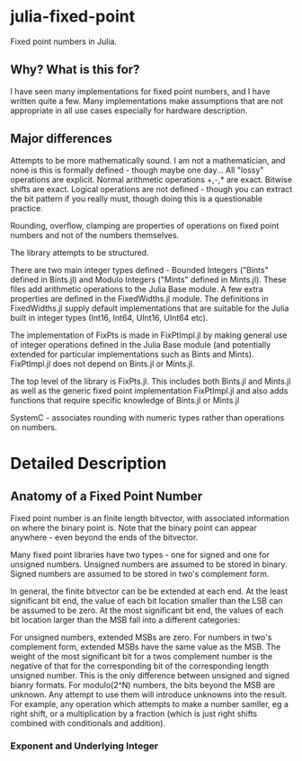 # julia-fixed-point
Fixed point numbers in Julia.

## Why? What is this for?

I have seen many implementations for fixed point numbers, and I have written quite a few.
Many implementations make assumptions that are not appropriate in all use cases especially for hardware description.


## Major differences

Attempts to be more mathematically sound.  I am not a mathematician, and none is this is formally defined - though maybe one day...
All "lossy" operations are explicit.  Normal arithmetic operations +,-,* are exact.  Bitwise shifts are exact.  Logical operations are not defined - though you can extract the bit pattern if you really must, though doing this is a questionable practice.

Rounding, overflow, clamping are properties of operations on fixed point numbers and not of the numbers themselves.

The library attempts to be structured.

There are two main integer types defined - Bounded Integers ("Bints" defined in Bints.jl) and Modulo Integers ("Mints" defined in Mints.jl).  These files 
add arithmetic operations to the Julia Base module.  A few extra properties are defined in the FixedWidths.jl module.  The definitions in FixedWidths.jl 
supply default implementations that are suitable for the Julia built in integer types (Int16, Int64, UInt16, UInt64 etc).

The implementation of FixPts is made in FixPtImpl.jl by making general use of integer operations defined in the Julia Base module (and potentially extended 
for particular implementations such as Bints and Mints).  FixPtImpl.jl does not depend on Bints.jl or Mints.jl.

The top level of the library is FixPts.jl.  This includes both Bints.jl and Mints.jl as well as the generic fixed point implementation FixPtImpl.jl 
and also adds functions that require specific knowledge of Bints.jl or Mints.jl



SystemC - associates rounding with numeric types rather than operations on numbers.


# Detailed Description

## Anatomy of a Fixed Point Number

Fixed point number is an finite length bitvector, with associated information on where the binary point is.
Note that the binary point can appear anywhere - even beyond the ends of the bitvector.

Many fixed point libraries have two types - one for signed and one for unsigned numbers.  Unsigned numbers are assumed to be stored in binary.
Signed numbers are assumed to be stored in two's complement form.

In general, the finite bitvector can be be extended at each end.
At the least significant bit end, the value of each bit location smaller than the LSB can be assumed to be zero.
At the most significant bit end, the values of each bit location larger than the MSB fall into a different categories:

For unsigned numbers, extended MSBs are zero.
For numbers in two's complement form, extended MSBs have the same value as the MSB.  The weight of the most significant bit for 
a twos complement number is the negative of that for the corresponding bit of the corresponding length unsigned number.  This is the only 
difference between unsigned and signed bianry formats.
For modulo(2^N) numbers, the bits beyond the MSB are unknown.  Any attempt to use them will introduce unknowns into the result.  For example, 
any operation which attempts to make a number samller, eg a right shift, or a multiplication by a fraction (which is just 
right shifts combined with conditionals and addition).

### Exponent and Underlying Integer



